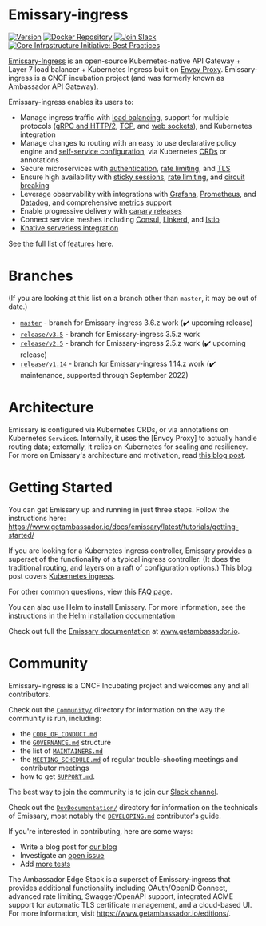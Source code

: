 Emissary-ingress
================

<!-- [![Alt Text][image-url]][link-url] -->
[![Version][badge-version-img]][badge-version-link]
[![Docker Repository][badge-docker-img]][badge-docker-link]
[![Join Slack][badge-slack-img]][badge-slack-link]
[![Core Infrastructure Initiative: Best Practices][badge-cii-img]][badge-cii-link]

[badge-version-img]: https://img.shields.io/docker/v/emissaryingress/emissary?sort=semver
[badge-version-link]: https://github.com/emissary-ingress/emissary/releases
[badge-docker-img]: https://img.shields.io/docker/pulls/emissaryingress/emissary
[badge-docker-link]: https://hub.docker.com/r/emissaryingress/emissary
[badge-slack-img]: https://img.shields.io/badge/slack-join-orange.svg
[badge-slack-link]: https://a8r.io/slack
[badge-cii-img]: https://bestpractices.coreinfrastructure.org/projects/1852/badge
[badge-cii-link]: https://bestpractices.coreinfrastructure.org/projects/1852

<!-- Links are (mostly) at the end of this document, for legibility. -->

[Emissary-Ingress](https://www.getambassador.io) is an open-source Kubernetes-native API Gateway +
Layer 7 load balancer + Kubernetes Ingress built on [Envoy Proxy](https://www.envoyproxy.io).
Emissary-ingress is a CNCF incubation project (and was formerly known as Ambassador API Gateway).

Emissary-ingress enables its users to:
* Manage ingress traffic with [load balancing], support for multiple protocols ([gRPC and HTTP/2], [TCP], and [web sockets]), and Kubernetes integration
* Manage changes to routing with an easy to use declarative policy engine and [self-service configuration], via Kubernetes [CRDs] or annotations
* Secure microservices with [authentication], [rate limiting], and [TLS]
* Ensure high availability with [sticky sessions], [rate limiting], and [circuit breaking]
* Leverage observability with integrations with [Grafana], [Prometheus], and [Datadog], and comprehensive [metrics] support
* Enable progressive delivery with [canary releases]
* Connect service meshes including [Consul], [Linkerd], and [Istio]
* [Knative serverless integration]

See the full list of [features](https://www.getambassador.io/features/) here.

Branches
========

(If you are looking at this list on a branch other than `master`, it
may be out of date.)

- [`master`](https://github.com/emissary-ingress/emissary/tree/master) - branch for Emissary-ingress 3.6.z work (:heavy_check_mark: upcoming release)
- [`release/v3.5`](https://github.com/emissary-ingress/emissary/tree/release/v3.5) - branch for Emissary-ingress 3.5.z work
- [`release/v2.5`](https://github.com/emissary-ingress/emissary/tree/release/v2.5) - branch for Emissary-ingress 2.5.z work (:heavy_check_mark: upcoming release)
- [`release/v1.14`](https://github.com/emissary-ingress/emissary/tree/release/v1.14) - branch for Emissary-ingress 1.14.z work (:heavy_check_mark: maintenance, supported through September 2022)

Architecture
============

Emissary is configured via Kubernetes CRDs, or via annotations on Kubernetes `Service`s. Internally,
it uses the [Envoy Proxy] to actually handle routing data; externally, it relies on Kubernetes for
scaling and resiliency. For more on Emissary's architecture and motivation, read [this blog post](https://blog.getambassador.io/building-ambassador-an-open-source-api-gateway-on-kubernetes-and-envoy-ed01ed520844).

Getting Started
===============

You can get Emissary up and running in just three steps. Follow the instructions here: https://www.getambassador.io/docs/emissary/latest/tutorials/getting-started/

If you are looking for a Kubernetes ingress controller, Emissary provides a superset of the functionality of a typical ingress controller. (It does the traditional routing, and layers on a raft of configuration options.) This blog post covers [Kubernetes ingress](https://blog.getambassador.io/kubernetes-ingress-nodeport-load-balancers-and-ingress-controllers-6e29f1c44f2d).

For other common questions, view this [FAQ page](https://www.getambassador.io/docs/emissary/latest/about/faq/).

You can also use Helm to install Emissary. For more information, see the instructions in the [Helm installation documentation](https://www.getambassador.io/docs/emissary/latest/topics/install/helm/)

Check out full the [Emissary
documentation](https://www.getambassador.io/docs/emissary/) at
www.getambassador.io.

Community
=========

Emissary-ingress is a CNCF Incubating project and welcomes any and all
contributors.

Check out the [`Community/`](Community/) directory for information on
the way the community is run, including:

 - the [`CODE_OF_CONDUCT.md`](Community/CODE_OF_CONDUCT.md)
 - the [`GOVERNANCE.md`](Community/GOVERNANCE.md) structure
 - the list of [`MAINTAINERS.md`](Community/MAINTAINERS.md)
 - the [`MEETING_SCHEDULE.md`](Community/MEETING_SCHEDULE.md) of
   regular trouble-shooting meetings and contributor meetings
 - how to get [`SUPPORT.md`](Community/SUPPORT.md).

The best way to join the community is to join our [Slack
channel](https://a8r.io/slack).

Check out the [`DevDocumentation/`](DevDocumentation/) directory for
information on the technicals of Emissary, most notably the
[`DEVELOPING.md`](DevDocumentation/DEVELOPING.md) contributor's guide.

If you're interested in contributing, here are some ways:
* Write a blog post for [our blog](https://blog.getambassador.io)
* Investigate an [open issue](https://github.com/emissary-ingress/emissary/issues)
* Add [more tests](https://github.com/emissary-ingress/emissary/tree/master/ambassador/tests)

The Ambassador Edge Stack is a superset of Emissary-ingress that provides additional functionality including OAuth/OpenID Connect, advanced rate limiting, Swagger/OpenAPI support, integrated ACME support for automatic TLS certificate management, and a cloud-based UI. For more information, visit https://www.getambassador.io/editions/.

<!-- Please keep this list sorted. -->
[authentication]: https://www.getambassador.io/docs/emissary/latest/topics/running/services/auth-service/
[canary releases]: https://www.getambassador.io/docs/emissary/latest/topics/using/canary/
[circuit breaking]: https://www.getambassador.io/docs/emissary/latest/topics/using/circuit-breakers/
[Consul]: https://www.getambassador.io/docs/emissary/latest/howtos/consul/
[CRDs]: https://kubernetes.io/docs/concepts/extend-kubernetes/api-extension/custom-resources/
[Datadog]: https://www.getambassador.io/docs/emissary/latest/topics/running/statistics/#datadog
[Grafana]: https://www.getambassador.io/docs/emissary/latest/topics/running/statistics/#grafana
[gRPC and HTTP/2]: https://www.getambassador.io/docs/emissary/latest/howtos/grpc/
[Istio]: https://www.getambassador.io/docs/emissary/latest/howtos/istio/
[Knative serverless integration]: https://www.getambassador.io/docs/emissary/latest/howtos/knative/
[Linkerd]: https://www.getambassador.io/docs/emissary/latest/howtos/linkerd2/
[load balancing]: https://www.getambassador.io/docs/emissary/latest/topics/running/load-balancer/
[metrics]: https://www.getambassador.io/docs/emissary/latest/topics/running/statistics/
[Prometheus]: https://www.getambassador.io/docs/emissary/latest/topics/running/statistics/#prometheus
[rate limiting]: https://www.getambassador.io/docs/emissary/latest/topics/running/services/rate-limit-service/
[self-service configuration]: https://www.getambassador.io/docs/emissary/latest/topics/using/mappings/
[sticky sessions]: https://www.getambassador.io/docs/emissary/latest/topics/running/load-balancer/#sticky-sessions--session-affinity
[TCP]: https://www.getambassador.io/docs/emissary/latest/topics/using/tcpmappings/
[TLS]: https://www.getambassador.io/docs/emissary/latest/howtos/tls-termination/
[web sockets]: https://www.getambassador.io/docs/emissary/latest/topics/using/tcpmappings/
